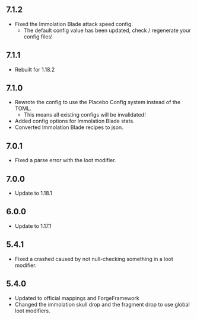 ## 7.1.2
* Fixed the Immolation Blade attack speed config.
  * The default config value has been updated, check / regenerate your config files!

## 7.1.1
* Rebuilt for 1.18.2

## 7.1.0
* Rewrote the config to use the Placebo Config system instead of the TOML.
  * This means all existing configs will be invalidated!
* Added config options for Immolation Blade stats.
* Converted Immolation Blade recipes to json.

## 7.0.1
* Fixed a parse error with the loot modifier.

## 7.0.0
* Update to 1.18.1

## 6.0.0
* Update to 1.17.1

## 5.4.1
* Fixed a crashed caused by not null-checking something in a loot modifier.

## 5.4.0
* Updated to official mappings and ForgeFramework
* Changed the immolation skull drop and the fragment drop to use global loot modifiers.